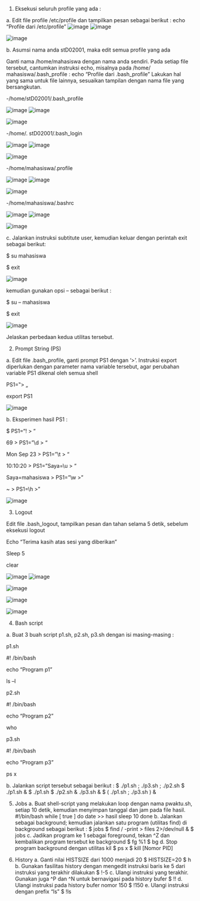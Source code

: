
1. Eksekusi seluruh profile yang ada : 

a. Edit file profile /etc/profile dan tampilkan pesan sebagai berikut : 
echo “Profile dari /etc/profile” 
![image](https://github.com/user-attachments/assets/bb5b4f9f-163a-4281-986c-0694fa3e312e)
![image](https://github.com/user-attachments/assets/73088f21-b8c0-4d0e-b3ed-0918b31ffe78)

![image](https://github.com/user-attachments/assets/eeda353e-bc38-4523-ad39-1817c6fef0e5)

b. Asumsi nama anda stD02001, maka edit semua profile yang ada 

Ganti nama /home/mahasiswa dengan nama anda sendiri. Pada setiap 
file tersebut, cantumkan instruksi echo, misalnya pada /home/ mahasiswa/.bash_profile : 
echo “Profile dari .bash_profile” 
Lakukan hal yang sama untuk file lainnya, sesuaikan tampilan dengan nama file yang 
bersangkutan. 

-/home/stD02001/.bash_profile 

![image](https://github.com/user-attachments/assets/a0e4e9be-56c3-4bf3-a20b-4044c6a7eba3)
![image](https://github.com/user-attachments/assets/b47ae4eb-da90-4af8-a9d0-2e58df6eaccb)

![image](https://github.com/user-attachments/assets/fc3ae74d-7305-4578-83a2-cdd320f4df81)

-/home/. stD02001/.bash_login 

![image](https://github.com/user-attachments/assets/dada8fd5-5593-46a2-876c-077b955aa74b)
![image](https://github.com/user-attachments/assets/bba68842-3c4c-4e17-917a-d871b15de7ba)

![image](https://github.com/user-attachments/assets/225878fa-8eea-460f-adc3-b67283222aef)

-/home/mahasiswa/.profile 

![image](https://github.com/user-attachments/assets/90601023-b0a3-413f-acfa-37550a7b6251)
![image](https://github.com/user-attachments/assets/7fa9a68e-b8f8-4e33-a430-0d03037d2efa)

![image](https://github.com/user-attachments/assets/6bfd5935-44e1-4605-82c5-4d4deaf30099)

-/home/mahasiswa/.bashrc 

![image](https://github.com/user-attachments/assets/af46ebe0-8162-4e7a-afc5-a1c20e8825fe)
![image](https://github.com/user-attachments/assets/2ae2b082-c2a7-4bd3-b5ca-5fda6927f4d2)

![image](https://github.com/user-attachments/assets/26de372a-265b-43f8-bb1e-af25e326eea6)

c. Jalankan instruksi subtitute user, kemudian keluar dengan perintah exit sebagai berikut: 

$ su mahasiswa 

$ exit 

![image](https://github.com/user-attachments/assets/57e9b366-da69-477a-b1e7-73d4db6dc652)

kemudian gunakan opsi – sebagai berikut : 

$ su – mahasiswa

$ exit 

![image](https://github.com/user-attachments/assets/20ffc67e-7179-4d7e-a6e5-05fbe498b56d)

Jelaskan perbedaan kedua utilitas tersebut. 

2. Prompt String (PS) 

a. Edit file .bash_profile, ganti prompt PS1 dengan ‘>’. Instruksi export diperlukan dengan 
parameter nama variable tersebut, agar perubahan variable PS1 dikenal oleh semua shell 

PS1=‟> „ 

export PS1 

![image](https://github.com/user-attachments/assets/e2a23251-d900-4e88-b58a-295070004373)

b. Eksperimen hasil PS1 :

$ PS1=“\! > “ 

69 > PS1=”\d > “ 

Mon Sep 23 > PS1=”\t > “ 

10:10:20 > PS1=”Saya=\u > “ 

Saya=mahasiswa > PS1=”\w >” 

~ > PS1=\h >” 

![image](https://github.com/user-attachments/assets/4fa31bd3-4c6f-4e94-8ee7-38e69aa11be0)

3. Logout 

Edit file .bash_logout, tampilkan pesan dan tahan selama 5 detik, sebelum eksekusi logout 

Echo “Terima kasih atas sesi yang diberikan”

Sleep 5 

clear 

![image](https://github.com/user-attachments/assets/fb0f5e4b-7847-4664-8f7b-f5f8f807895c)
![image](https://github.com/user-attachments/assets/34abb21d-1ee4-47bc-9370-e2032df4f533)

![image](https://github.com/user-attachments/assets/2bd34617-2f28-4849-a590-9f78c62a4c47)

![image](https://github.com/user-attachments/assets/6d660de5-b4ee-46b9-a1a8-88c2ffbeddb8)

![image](https://github.com/user-attachments/assets/81d10e91-efb3-4af0-86b9-a030e576e05c)

4. Bash script 

a. Buat 3 buah script p1.sh, p2.sh, p3.sh dengan isi masing-masing : 

p1.sh 

#! /bin/bash 

echo “Program p1” 

ls –l 

p2.sh 

#! /bin/bash 

echo “Program p2” 

who 

p3.sh 

#! /bin/bash 

echo “Program p3” 

ps x 

b. Jalankan script tersebut sebagai berikut : 
$ ./p1.sh ; ./p3.sh ; ./p2.sh 
$ ./p1.sh & 
$ ./p1.sh $ ./p2.sh & ./p3.sh & 
$ ( ./p1.sh ; ./p3.sh ) & 

5. Jobs 
a. Buat shell-script yang melakukan loop dengan nama pwaktu.sh, 
setiap 10 detik, kemudian menyimpan tanggal dan jam pada file hasil.
#!/bin/bash 
while [ true ] 
do 
date >> hasil 
sleep 10 
done 
b. Jalankan sebagai background; kemudian jalankan satu program (utilitas find) di background 
sebagai berikut : 
$ jobs 
$ find / -print > files 2>/dev/null & 
$ jobs 
c. Jadikan program ke 1 sebagai foreground, tekan ^Z dan kembalikan program tersebut ke 
background 
$ fg %1 
$ bg 
d. Stop program background dengan utilitas kil 
$ ps x 
$ kill [Nomor PID] 

6. History 
a. Ganti nilai HISTSIZE dari 1000 menjadi 20 
$ HISTSIZE=20 
$ h 
b. Gunakan fasilitas history dengan mengedit instruksi baris ke 5 dari instruksi yang terakhir
dilakukan 
$ !-5 
c. Ulangi instruksi yang terakhir. Gunakan juga ^P dan ^N untuk bernavigasi pada history bufer 
$ !! 
d. Ulangi instruksi pada history bufer nomor 150 
$ !150 
e. Ulangi instruksi dengan prefix “ls” 
$ !ls
